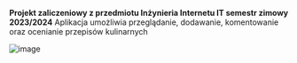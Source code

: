 **Projekt zaliczeniowy z przedmiotu Inżynieria Internetu IT semestr zimowy 2023/2024**
Aplikacja umożliwia przeglądanie, dodawanie, komentowanie oraz ocenianie przepisów kulinarnych

![image](https://github.com/askull0/CookingWebApp/assets/96913669/07e95852-a1db-44bb-8b66-0cbbdfd13371)
